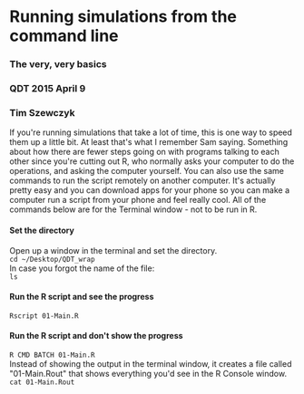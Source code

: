 # Running simulations from the command line  
### The very, very basics  
### QDT 2015 April 9  
### Tim Szewczyk  
  
If you're running simulations that take a lot of time, this is one way to speed them up a little bit. At least that's what I remember Sam saying. Something about how there are fewer steps going on with programs talking to each other since you're cutting out R, who normally asks your computer to do the operations, and asking the computer yourself. You can also use the same commands to run the script remotely on another computer. It's actually pretty easy and you can download apps for your phone so you can make a computer run a script from your phone and feel really cool. All of the commands below are for the Terminal window - not to be run in R.   
  
#### Set the directory  
Open up a window in the terminal and set the directory.  
`cd ~/Desktop/QDT_wrap`  
In case you forgot the name of the file:  
`ls`  
  
#### Run the R script and see the progress  
`Rscript 01-Main.R`  
  
#### Run the R script and don't show the progress  
`R CMD BATCH 01-Main.R`  
Instead of showing the output in the terminal window, it creates a file called "01-Main.Rout" that shows everything you'd see in the R Console window.  
`cat 01-Main.Rout`
